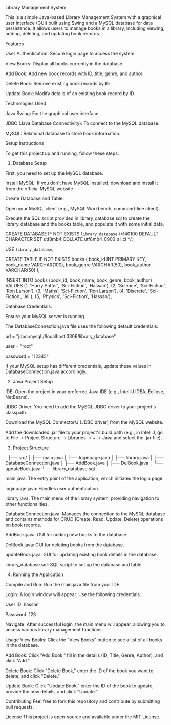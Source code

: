 Library Management System

This is a simple Java-based Library Management System with a graphical user interface (GUI) built using Swing and a MySQL database for data persistence. It allows users to manage books in a library, including viewing, adding, deleting, and updating book records.

Features

User Authentication: Secure login page to access the system.

View Books: Display all books currently in the database.

Add Book: Add new book records with ID, title, genre, and author.

Delete Book: Remove existing book records by ID.

Update Book: Modify details of an existing book record by ID.

Technologies Used

Java Swing: For the graphical user interface.

JDBC (Java Database Connectivity): To connect to the MySQL database.

MySQL: Relational database to store book information.

Setup Instructions

To get this project up and running, follow these steps:

1. Database Setup
   
First, you need to set up the MySQL database.

Install MySQL: If you don't have MySQL installed, download and install it from the official MySQL website.

Create Database and Table:

Open your MySQL client (e.g., MySQL Workbench, command-line client).

Execute the SQL script provided in library_database.sql to create the library_database and the books table, and populate it with some initial data.

CREATE DATABASE IF NOT EXISTS `library_database` /*!40100 DEFAULT CHARACTER SET utf8mb4 COLLATE utf8mb4_0900_ai_ci */;

USE `library_database`;

CREATE TABLE IF NOT EXISTS books (
    book_id INT PRIMARY KEY,
    book_name VARCHAR(100),
    book_genre VARCHAR(50),
    book_author VARCHAR(50)
);

INSERT INTO books (book_id, book_name, book_genre, book_author) VALUES
(1, 'Harry Potter', 'Sci-Fiction', 'Hassan'),
(2, 'Science', 'Sci-Fiction', 'Ron Larson'),
(3, 'Maths', 'Sci-Fiction', 'Ron Larson'),
(4, 'Discrete', 'Sci-Fiction', 'Ali'),
(5, 'Physics', 'Sci-Fiction', 'Hassan');

Database Credentials:

Ensure your MySQL server is running.

The DatabaseConnection.java file uses the following default credentials:

url = "jdbc:mysql://localhost:3306/library_database"

user = "root"

password = "12345"

If your MySQL setup has different credentials, update these values in DatabaseConnection.java accordingly.

2. Java Project Setup
   
IDE: Open the project in your preferred Java IDE (e.g., IntelliJ IDEA, Eclipse, NetBeans).

JDBC Driver: You need to add the MySQL JDBC driver to your project's classpath.

Download the MySQL Connector/J (JDBC driver) from the MySQL website.

Add the downloaded .jar file to your project's build path (e.g., in IntelliJ, go to File -> Project Structure -> Libraries -> + -> Java and select the .jar file).

3. Project Structure
   
.
├── src/
│   ├── main.java
│   ├── loginpage.java
│   ├── library.java
│   ├── DatabaseConnection.java
│   ├── AddBook.java
│   ├── DelBook.java
│   └── updateBook.java
└── library_database.sql

main.java: The entry point of the application, which initiates the login page.

loginpage.java: Handles user authentication.

library.java: The main menu of the library system, providing navigation to other functionalities.

DatabaseConnection.java: Manages the connection to the MySQL database and contains methods for CRUD (Create, Read, Update, Delete) operations on book records.

AddBook.java: GUI for adding new books to the database.

DelBook.java: GUI for deleting books from the database.

updateBook.java: GUI for updating existing book details in the database.

library_database.sql: SQL script to set up the database and table.

4. Running the Application
   
Compile and Run: Run the main.java file from your IDE.

Login: A login window will appear. Use the following credentials:

User ID: hassan

Password: 123

Navigate: After successful login, the main menu will appear, allowing you to access various library management functions.

Usage
View Books: Click the "View Books" button to see a list of all books in the database.

Add Book: Click "Add Book," fill in the details (ID, Title, Genre, Author), and click "Add."

Delete Book: Click "Delete Book," enter the ID of the book you want to delete, and click "Delete."

Update Book: Click "Update Book," enter the ID of the book to update, provide the new details, and click "Update."

Contributing
Feel free to fork this repository and contribute by submitting pull requests.

License
This project is open-source and available under the MIT License.
